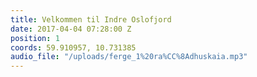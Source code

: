 ```yaml
---
title: Velkommen til Indre Oslofjord
date: 2017-04-04 07:28:00 Z
position: 1
coords: 59.910957, 10.731385
audio_file: "/uploads/ferge_1%20ra%CC%8Adhuskaia.mp3"
---
```


